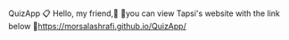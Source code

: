 QuizApp 📋
Hello, my friend,🙂 📍you can view Tapsi's website with the link below 🔗https://morsalashrafi.github.io/QuizApp/
